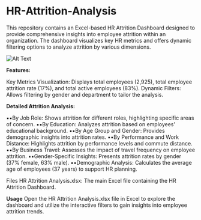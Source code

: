 # HR-Attrition-Analysis
This repository contains an Excel-based HR Attrition Dashboard designed to provide comprehensive insights into employee attrition within an organization. The dashboard visualizes key HR metrics and offers dynamic filtering options to analyze attrition by various dimensions.

![Alt Text](https://github.com/Rashi-tiwary21/logos/blob/main/HR%20Dashboard.png)


**Features:**

Key Metrics Visualization: Displays total employees (2,925), total employee attrition rate (17%), and total active employees (83%).
Dynamic Filters: Allows filtering by gender and department to tailor the analysis.

**Detailed Attrition Analysis:**

▪️▪️By Job Role: Shows attrition for different roles, highlighting specific areas of concern.
▪️▪️By Education: Analyzes attrition based on employees' educational background.
▪️▪️By Age Group and Gender: Provides demographic insights into attrition rates.
▪️▪️By Performance and Work Distance: Highlights attrition by performance levels and commute distance.
▪️▪️By Business Travel: Assesses the impact of travel frequency on employee attrition.
▪️▪️Gender-Specific Insights: Presents attrition rates by gender (37% female, 63% male).
▪️▪️Demographic Analysis: Calculates the average age of employees (37 years) to support HR planning.

Files
HR Attrition Analysis.xlsx: The main Excel file containing the HR Attrition Dashboard.

**Usage**
Open the HR Attrition Analysis.xlsx file in Excel to explore the dashboard and utilize the interactive filters to gain insights into employee attrition trends.

